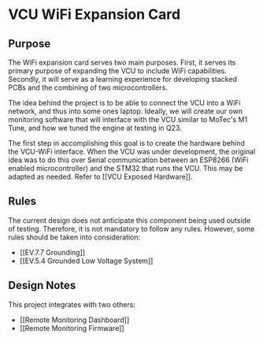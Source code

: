# VCU WiFi Expansion Card
## Purpose
The WiFi expansion card serves two main purposes. First, it serves its primary purpose of expanding the VCU to include WiFi capabilities. Secondly, it will serve as a learning experience for developing stacked PCBs and the combining of two microcontrollers.

The idea behind the project is to be able to connect the VCU into a WiFi network, and thus into some ones laptop. Ideally, we will create our own monitoring software that will interface with the VCU similar to MoTec's M1 Tune, and how we tuned the engine at testing in Q23.

The first step in accomplishing this goal is to create the hardware behind the VCU-WiFi interface. When the VCU was under development, the original idea was to do this over Serial communication between an ESP8266 (WiFi enabled microcontroller) and the STM32 that runs the VCU. This may be adapted as needed. Refer to [[VCU Exposed Hardware]].

## Rules
The current design does not anticipate this component being used outside of testing. Therefore, it is not mandatory to follow any rules. However, some rules should be taken into consideration:
- [[EV.7.7 Grounding]]
- [[EV.5.4 Grounded Low Voltage System]]

## Design Notes
This project integrates with two others:
- [[Remote Monitoring Dashboard]]
- [[Remote Monitoring Firmware]]